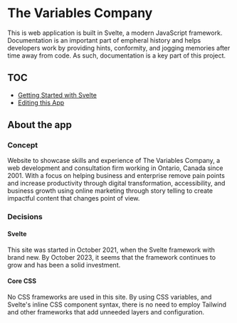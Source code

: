 # The Variables Company

This is web application is built in Svelte, a modern JavaScript framework. Documentation is an important part of empheral history and helps developers work by providing hints, conformity, and jogging memories after time away from code. As such, documentation is a key part of this project.

## TOC

- [Getting Started with Svelte](./getting-started-svelte.md)
- [Editing this App](./getting-started-app.md)

## About the app

### Concept

Website to showcase skills and experience of The Variables Company, a web development and consultation firm working in Ontario, Canada since 2001. With a focus on helping business and enterprise remove pain points and increase productivity through digital transformation, accessibility, and business growth using online marketing through story telling to create impactful content that changes point of view.

### Decisions

#### Svelte

This site was started in October 2021, when the Svelte framework with brand new. By October 2023, it seems that the framework continues to grow and has been a solid investment.

#### Core CSS

No CSS frameworks are used in this site. By using CSS variables, and Svelte's inline CSS component syntax, there is no need to employ Tailwind and other frameworks that add unneeded layers and configuration.
